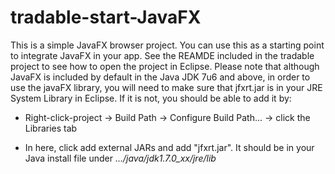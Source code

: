 tradable-start-JavaFX
=========================

This is a simple JavaFX browser project. You can use this as a starting point to integrate JavaFX in your app.
See the REAMDE included in the tradable project to see how to open the project in Eclipse.
Please note that although JavaFX is included by default in the Java JDK 7u6 and above, in order to use the javaFX
library, you will need to make sure that jfxrt.jar is in your JRE System Library in Eclipse. If it is not, you should
be able to add it by:

 * Right-click-project -> Build Path -> Configure Build Path... -> click the Libraries tab 

 * In here, click add external JARs and add "jfxrt.jar". It should be in your Java install file under *.../java/jdk1.7.0_xx/jre/lib*

